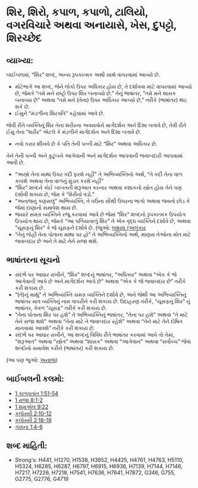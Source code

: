 # શિર, શિરો, કપાળ, કપાળો, ટાલિયો, વગરવિચારે અથવા અનાયાસે, ખેસ, દુપટ્ટો, શિરચ્છેદ 

## વ્યાખ્યા: 

બાઈબલમાં, “શિર” શબ્દ, અન્ય રૂપકાત્મક અર્થો સાથે વાપરવામાં આવ્યો છે.

* મોટેભાગે આ શબ્દ, જેને લોકો ઉપર અધિકાર હોય છે, તે દર્શાવવા માટે વાપરવામાં આવ્યો છે, જેમકે “તમે મને રાષ્ટ્રો ઉપર શિર બનાવ્યો છે.” તેનું ભાષાંતર, “તમે મને શાસક બનાવ્યા છે” અથવા “તમે મને (તેના) ઉપર અધિકાર આપ્યો છે,” તરીકે (ભાષાંતર) થઇ શકે છે.
* ઈસુને “મંડળીના શિરપતિ” કહેવામાં આવે છે.

જેવી રીતે વ્યક્તિનું શિર તેના શરીરના અવયવોને માર્ગદર્શન અને દિશા બતાવે છે, તેવી રીતે ઈસુ તેના “શરીર” એટલે કે મંડળીને માર્ગદર્શન અને દિશા બતાવે છે.

* નવો કરાર શીખવે છે કે પતિ તેની પત્ની માટે “શિર” અથવા અધિકાર છે.

તેને તેની પત્ની અને કુટુંબને આગેવાની અને માર્ગદર્શન આપવાની જવાબદારી આપવામાં આવી છે.

* “અસ્ત્રો તેના માથા ઉપર કદી ફરશે નહીં” તે અભિવ્યક્તિનો અર્થ, “તે કદી તેના વાળ કાપશે અથવા તેના વાળનું મુંડન કરશે નહીં”
* “શિર” શબ્દને કોઈ બાબતની શરૂઆત કરનાર અથવા કશાકનો સ્ત્રોત હોય તેને પણ દર્શાવી શકાય છે, જેમ કે “શેરીનો વડો.”
* “અનાજનું કણસલું” અભિવ્યક્તિ, તે ઘઉંના સૌથી ઉપરના ભાગો અથવા જવનો છોડ કે જેમાં દાણાંનો સમાવેશ થાય છે.
* જયારે સમગ્ર વ્યક્તિને રજૂ કરવામાં આવે છે જેમાં “શિર” શબ્દનો રૂપકાત્મક ઉપયોગ ઉપયોગ થાય છે, જેમકે “આ પળિયાવાળું શિર” તે એક વૃદ્ધ વ્યક્તિને દર્શાવે છે, અથવા “યૂસફનું શિર” કે જે યૂસફને દર્શાવે છે. (જુઓ: [લક્ષણા (અલંકાર](rc://gu/ta/man/translate/figs-synecdoche)
* “તેનું લોહી તેના પોતાના માથા પર હો” તે અભિવ્યક્તિનો અર્થ, માણસ તેઓના મોત માટે જવાબદાર છે અને તે માટે તેને સજા થશે.

## ભાષાંતરના સૂચનો 

* સંદર્ભ પર આધાર રાખીને, “શિર” શબ્દનું ભાષાંતર, “અધિકાર” અથવા “એક કે જે આગેવાની આપે છે અને માર્ગદર્શન આપે છે” અથવા “એક કે જે જવાબદાર છે” તરીકે કરી શકાય છે.
* “(તે)નું માથું” તે અભિવ્યક્તિ સમગ્ર વ્યક્તિને દર્શાવે છે, અને જેથી આ અભિવ્યક્તિનું ભાષાંતર માત્ર વ્યક્તિનું નામ વાપરીને કરી શકાય છે. ઉદાહરણ તરીકે, “યૂસફનું શિર” નું ભાષાંતર, કેવળ “યૂસફ” તરીકે કરી શકાય છે.
* “તેના પોતાના શિર પર હશે” તે અભિવ્યક્તિનું ભાષાંતર, “તેના પર હશે” અથવા “તે માટે તેને સજા થશે” અથવા “તેના માટે તે જવાબદાર રહેશે” અથવા “તેને માટે તેને દોષિત માનવામાં આવશે” તરીકે કરી શકાય છે.
* સંદર્ભ પર આધાર રાખીને, આ શબ્દનું વિવિધ રીતે ભાષાંતર કરવામાં આવે તો તેમાં, “શરૂઆત” અથવા “સ્ત્રોત” અથવા “શાસક” અથવા “આગેવાન” અથવા “સર્વોચ્ચ” જેવા શબ્દોનો સમાવેશ કરીને (ભાષાંતર) કરી શકાય છે.

(આ પણ જુઓ: [અનાજ](../other/grain.md))

## બાઈબલની કલમો: 

* [1 કાળવૃતાંત 1:51-54](rc://gu/tn/help/1ch/01/51)
* [1 રાજા 8:1-2](rc://gu/tn/help/1ki/08/01)
* [1 શમુએલ 9:22](rc://gu/tn/help/1sa/09/22)
* [કલોસ્સી 2:10-12](rc://gu/tn/help/col/02/10)
* [કલોસ્સી 2:18-19](rc://gu/tn/help/col/02/18)
* [ગણના 1:4-6](rc://gu/tn/help/num/01/04)

## શબ્દ માહિતી: 

* Strong's: H441, H1270, H1538, H3852, H4425, H4761, H4763, H5110, H5324, H6285, H6287, H6797, H6915, H6936, H7139, H7144, H7146, H7217, H7226, H7218, H7541, H7636, H7641, H7872, G346, G755, G2775, G2776, G4719
